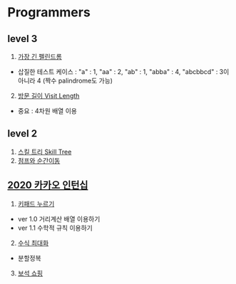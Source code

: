 # Programmers

## level 3

1. [가장 긴 펠린드롬](https://programmers.co.kr/learn/courses/30/lessons/12904/)
- 삽질한 테스트 케이스 : "a" : 1, "aa" : 2, "ab" : 1, "abba" : 4, "abcbbcd" : 3이 아니라 4 (짝수 palindrome도 가능)
2. [방문 길이 Visit Length](https://programmers.co.kr/learn/courses/30/lessons/49994)
- 중요 : 4차원 배열 이용

## level 2
1. [스킬 트리 Skill Tree](https://programmers.co.kr/learn/courses/30/lessons/49993)
2. [점프와 순간이동](https://programmers.co.kr/learn/courses/30/lessons/12980)


## [2020 카카오 인턴십](https://programmers.co.kr/learn/challenges?selected_part_id=18498)
1. [키패드 누르기](https://programmers.co.kr/learn/courses/30/lessons/67256)
- ver 1.0 거리계산 배열 이용하기
- ver 1.1 수학적 규칙 이용하기

2. [수식 최대화](https://programmers.co.kr/learn/courses/30/lessons/67257)
- 분할정복

3. [보석 쇼핑](https://programmers.co.kr/learn/courses/30/lessons/67258)
